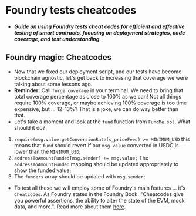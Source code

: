 # Foundry tests cheatcodes
- ***Guide on using Foundry tests cheat codes for efficient and effective testing of smart contracts, focusing on deployment strategies, code coverage, and test understanding.***

## Foundry magic: Cheatcodes
- Now that we fixed our deployment script, and our tests have become blockchain agnostic, let's get back to increasing that coverage we were talking about some lessons ago.
- **Reminder:** Call `forge coverage` in your terminal. We need to bring that total coverage percentage as close to 100% as we can! Not all things require 100% coverage, or maybe achieving 100% coverage is too time expensive, but ... 12-13%? That is a joke, we can do way better than that.
- Let's take a moment and look at the `fund` function from `FundMe.sol`. What should it do?
1. `require(msg.value.getConversionRate(s_priceFeed) >= MINIMUM_USD` this means that `fund` should revert if our `msg.value` converted in USDC is lower than the `MINIMUM_USD`;
2. `addressToAmountFunded[msg.sender] += msg.value;` The `addressToAmountFunded` mapping should be updated appropriately to show the funded value;
3. The `funders` array should be updated with `msg.sender`;

- To test all these we will employ some of Foundry's main features ... it's `Cheatcodes`. As Foundry states in the Foundry Book: "Cheatcodes give you powerful assertions, the ability to alter the state of the EVM, mock data, and more.". Read more about them [here](https://book.getfoundry.sh/cheatcodes/).
